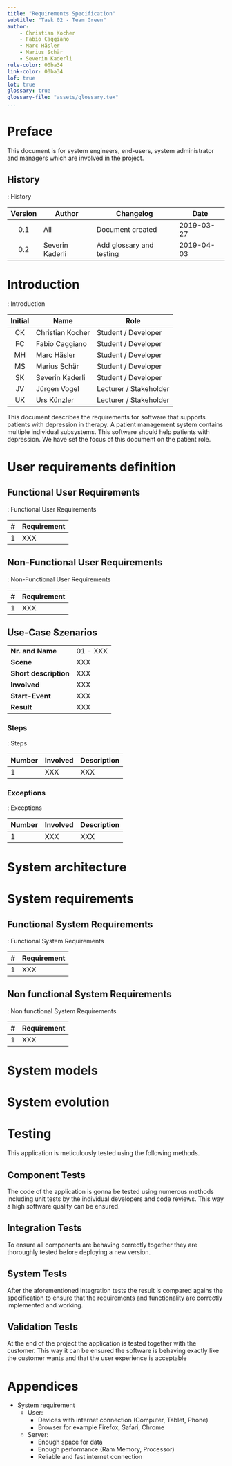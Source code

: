 ```yaml
---
title: "Requirements Specification"
subtitle: "Task 02 - Team Green"
author:
    - Christian Kocher
    - Fabio Caggiano
    - Marc Häsler
    - Marius Schär
    - Severin Kaderli
rule-color: 00ba34
link-color: 00ba34
lof: true
lot: true
glossary: true
glossary-file: "assets/glossary.tex"
...
```


# Preface
This document is for system engineers, end-users,
system administrator and managers which
are involved in the project.

## History
: History

| Version | Author          | Changelog                | Date       |
|:-------:|-----------------|--------------------------|------------|
|   0.1   | All             | Document created         | 2019-03-27 |
|   0.2   | Severin Kaderli | Add glossary and testing | 2019-04-03 |

# Introduction
: Introduction

| Initial | Name             | Role                   |
|:-------:|------------------|------------------------|
|   CK    | Christian Kocher | Student / Developer    |
|   FC    | Fabio Caggiano   | Student / Developer    |
|   MH    | Marc Häsler      | Student / Developer    |
|   MS    | Marius Schär     | Student / Developer    |
|   SK    | Severin Kaderli  | Student / Developer    |
|   JV    | Jürgen Vogel     | Lecturer / Stakeholder |
|   UK    | Urs Künzler      | Lecturer / Stakeholder |

This document describes the requirements for software that supports patients with
depression in therapy. 
A patient management system contains multiple individual subsystems. This software
should help patients with depression.
We have set the focus of this document on the patient role.

# User requirements definition

## Functional User Requirements
: Functional User Requirements

| # | Requirement |
|:-:|-------------|
| 1 | XXX         |

## Non-Functional User Requirements
: Non-Functional User Requirements

| # | Requirement |
|:-:|-------------|
| 1 | XXX         |

## Use-Case Szenarios
|                       |          |
|-----------------------|----------|
| **Nr. and Name**      | 01 - XXX |
| **Scene**             | XXX      |
| **Short description** | XXX      |
| **Involved**          | XXX      |
| **Start-Event**       | XXX      |
| **Result**            | XXX      |

### Steps
: Steps

| Number | Involved | Description |
|--------|----------|-------------|
| 1      | XXX      | XXX         |

### Exceptions
: Exceptions

| Number | Involved | Description |
|--------|----------|-------------|
| 1      | XXX      | XXX         |

# System architecture

# System requirements

## Functional System Requirements
: Functional System Requirements

| # | Requirement |
|---|-------------|
| 1 | XXX         |

## Non functional System Requirements
: Non functional System Requirements

| # | Requirement |
|---|-------------|
| 1 | XXX         |

# System models

# System evolution

# Testing
This application is meticulously tested using the following methods.

## Component Tests
The code of the application is gonna be tested using numerous methods including
unit tests by the individual developers and code reviews. This way a high
software quality can be ensured.

## Integration Tests
To ensure all components are behaving correctly together they are thoroughly
tested before deploying a new version.

## System Tests
After the aforementioned integration tests the result is compared agains the
specification to ensure that the requirements and functionality are correctly
implemented and working.

## Validation Tests
At the end of the project the application is tested together with the customer.
This way it can be ensured the software is behaving exactly like the customer
wants and that the user experience is acceptable

# Appendices
 * System requirement
   * User:
     * Devices with internet connection (Computer, Tablet, Phone)
     * Browser for example Firefox, Safari, Chrome
   * Server:
     * Enough space for data
     * Enough performance (Ram Memory, Processor)
     * Reliable and fast internet connection 
